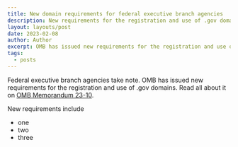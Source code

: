 ```yaml
---
title: New domain requirements for federal executive branch agencies
description: New requirements for the registration and use of .gov domains in the federal government
layout: layouts/post
date: 2023-02-08
author: Author
excerpt: OMB has issued new requirements for the registration and use of .gov domains.
tags:
  - posts
---
```


Federal executive branch agencies take note. OMB has issued new requirements for the registration and use of .gov domains. Read all about it on [OMB Memorandum 23-10](https://www.whitehouse.gov/wp-content/uploads/2023/02/M-23-10-DOTGOV-Act-Guidance.pdf). 

New requirements include
- one
- two
- three
